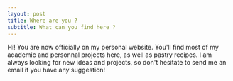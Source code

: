 ```yaml
---
layout: post
title: Where are you ?
subtitle: What can you find here ?
---
```


Hi! You are now officially on my personal website. You'll find most of my academic and personnal projects here, as well as pastry recipes. I am always looking for new ideas and projects, so don't hesitate to send me an email if you have any suggestion!
